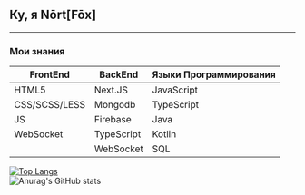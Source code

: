 ## Ку, я **Nōrt[Fōx]**
---
### Мои знания
FrontEnd | BackEnd | Языки Программирования
---------|---------|-----------------------
HTML5 | Next.JS | JavaScript
CSS/SCSS/LESS | Mongodb | TypeScript
JS | Firebase | Java
WebSocket | TypeScript | Kotlin
||WebSocket | SQL

[![Top Langs](https://github-readme-stats.vercel.app/api/top-langs/?username=nikitafox)](https://github.com/anuraghazra/github-readme-stats)
<br/>
![Anurag's GitHub stats](https://github-readme-stats.vercel.app/api?username=nikitafox&show_icons=true)
